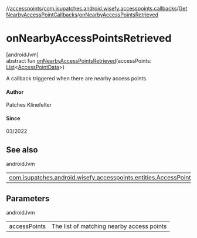 //[accesspoints](../../../index.md)/[com.isupatches.android.wisefy.accesspoints.callbacks](../index.md)/[GetNearbyAccessPointCallbacks](index.md)/[onNearbyAccessPointsRetrieved](on-nearby-access-points-retrieved.md)

# onNearbyAccessPointsRetrieved

[androidJvm]\
abstract fun [onNearbyAccessPointsRetrieved](on-nearby-access-points-retrieved.md)(accessPoints: [List](https://kotlinlang.org/api/latest/jvm/stdlib/kotlin.collections/-list/index.html)&lt;[AccessPointData](../../com.isupatches.android.wisefy.accesspoints.entities/-access-point-data/index.md)&gt;)

A callback triggered when there are nearby access points.

#### Author

Patches Klinefelter

#### Since

03/2022

## See also

androidJvm

| | |
|---|---|
| [com.isupatches.android.wisefy.accesspoints.entities.AccessPointData](../../com.isupatches.android.wisefy.accesspoints.entities/-access-point-data/index.md) |  |

## Parameters

androidJvm

| | |
|---|---|
| accessPoints | The list of matching nearby access points |
